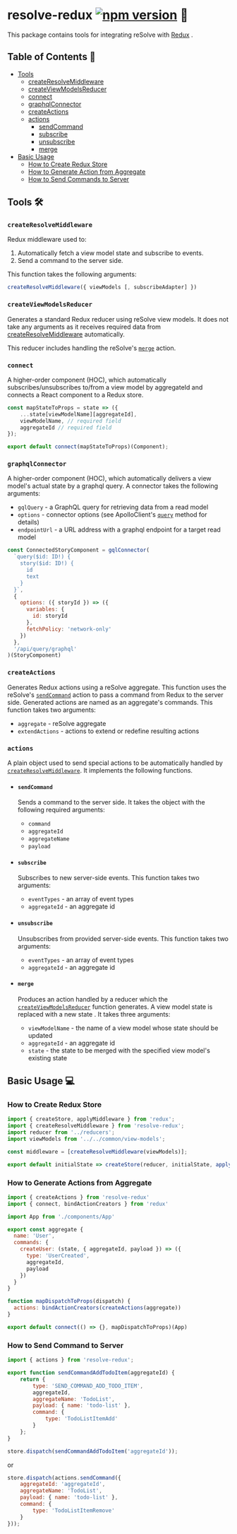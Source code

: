 # **resolve-redux** [![npm version](https://badge.fury.io/js/resolve-redux.svg)](https://badge.fury.io/js/resolve-redux) 🔩

This package contains tools for integrating reSolve with [Redux](http://redux.js.org/) .
## **Table of Contents** 📑
* [Tools](#-tools)
  * [createResolveMiddleware](#createresolvemiddleware)
  * [createViewModelsReducer](#createviewmodelsreducer)
  * [connect](#connect)
  * [graphqlConnector](#graphqlconnector)
  * [createActions](#createactions)
  * [actions](#actions)
    * [sendCommand](#sendmommand)
    * [subscribe](#subscribe)
    * [unsubscribe](#unsubscribe)
    * [merge](#merge)
* [Basic Usage](#-basic-usage)
  * [How to Create Redux Store](#how-to-create-redux-store)
  * [How to Generate Action from Aggregate](#how-to-generate-action-from-aggregate)
  * [How to Send Commands to Server](#how-to-send-commands-to-server)

## Tools 🛠
### `createResolveMiddleware`  
 
  Redux middleware used to:  

  1) Automatically fetch a view model state and subscribe to events. 
  2) Send a command to the server side.
  
  This function takes the following arguments:

```js
createResolveMiddleware({ viewModels [, subscribeAdapter] })
```   

### `createViewModelsReducer`  

  Generates a standard Redux reducer using reSolve view models. It does not take any arguments as it receives required data from [createResolveMiddleware](#createresolvemiddleware) automatically.  

  This reducer includes handling the reSolve's [`merge`](#merge) action.

### `connect`  
  A higher-order component (HOC), which automatically subscribes/unsubscribes to/from a view model by aggregateId and connects a React component to a Redux store.

```js
const mapStateToProps = state => ({
    ...state[viewModelName][aggregateId],
    viewModelName, // required field
    aggregateId // required field
});

export default connect(mapStateToProps)(Component);
```

### `graphqlConnector`
  A higher-order component (HOC), which automatically delivers a view model's actual state by a graphql query. A connector takes the following arguments:
  * `gqlQuery` - a GraphQL query for retrieving data from a read model
  * `options` - connector options (see ApolloClient's [`query`](https://www.apollographql.com/docs/react/reference/index.html#ApolloClient.query) method  for details)
  * `endpointUrl` - a URL address with a graphql endpoint for a target read model

```js
const ConnectedStoryComponent = gqlConnector(
  `query($id: ID!) {
    story($id: ID!) {
      id
      text
    }
  }`,
  {
    options: ({ storyId }) => ({
      variables: {
        id: storyId
      },
      fetchPolicy: 'network-only'
    })
  },
  '/api/query/graphql'
)(StoryComponent)
```

### `createActions`   

  Generates Redux actions using a reSolve aggregate. This function uses the reSolve's [`sendCommand`](#sendcommand) action to pass a command from Redux to the server side. Generated actions are named as an aggregate's commands. This function takes two arguments:
  * `aggregate` -  reSolve aggregate 
  * `extendActions` - actions to extend or redefine resulting actions

### `actions`  

  A plain object used to send special actions to be automatically handled by [`createResolveMiddleware`](#resolvemiddleware). It implements the following functions.
  
  * #### `sendCommand`  
    Sends a command to the server side. It takes the object with the following required arguments:  
    *  `command` 
    *  `aggregateId` 
    *  `aggregateName`
    *  `payload`
        
  * #### `subscribe`  
  
    Subscribes to new server-side events. This function takes two arguments:
     *  `eventTypes` - an array of event types
    *  `aggregateId` - an aggregate id

 * #### `unsubscribe`  
  
    Unsubscribes from provided server-side events. This function takes two arguments:
    *  `eventTypes` - an array of event types
    *  `aggregateId` - an aggregate id


 * #### `merge`  
    
    Produces an action handled by a reducer which the [`createViewModelsReducer`](#createviewmodelsreducer) function generates. A view model state is replaced with a new state
. It takes three arguments:
    *  `viewModelName` -  the name of a view model whose state should be updated  
    *  `aggregateId` - an aggregate id
    *  `state` - the state to be merged with the specified view model's existing state  


## Basic Usage 💻

### How to Create Redux Store

  ``` js
import { createStore, applyMiddleware } from 'redux';
import { createResolveMiddleware } from 'resolve-redux';
import reducer from '../reducers';
import viewModels from '../../common/view-models';

const middleware = [createResolveMiddleware(viewModels)];

export default initialState => createStore(reducer, initialState, applyMiddleware(...middleware));
  ```

### How to Generate Actions from Aggregate
```js
import { createActions } from 'resolve-redux'
import { connect, bindActionCreators } from 'redux'

import App from './components/App'

export const aggregate {
  name: 'User',
  commands: {
    createUser: (state, { aggregateId, payload }) => ({
      type: 'UserCreated',
      aggregateId,
      payload
    })
  }
}

function mapDispatchToProps(dispatch) {
  actions: bindActionCreators(createActions(aggregate))
}

export default connect(() => {}, mapDispatchToProps)(App)
```

### How to Send Command to Server
```js
import { actions } from 'resolve-redux';

export function sendCommandAddTodoItem(aggregateId) {
    return {
        type: 'SEND_COMMAND_ADD_TODO_ITEM',
        aggregateId,
        aggregateName: 'TodoList',
        payload: { name: 'todo-list' },
        command: {
            type: 'TodoListItemAdd'
        }
    };
}

store.dispatch(sendCommandAddTodoItem('aggregateId'));
```
or
```js
store.dispatch(actions.sendCommand({
    aggregateId: 'aggregateId',
    aggregateName: 'TodoList',
    payload: { name: 'todo-list' },
    command: {
        type: 'TodoListItemRemove'
    }
}));
```
